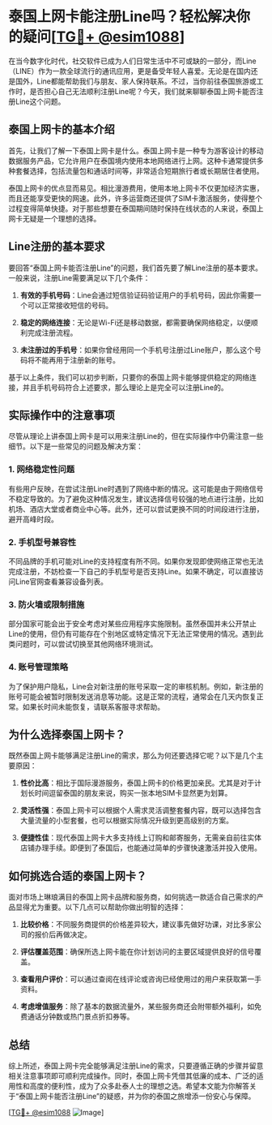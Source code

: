 # 泰国上网卡能注册Line吗？轻松解决你的疑问[[TG💪+ @esim1088](https://t.me/s/esim1088)]

在当今数字化时代，社交软件已成为人们日常生活中不可或缺的一部分，而Line（LINE）作为一款全球流行的通讯应用，更是备受年轻人喜爱。无论是在国内还是国外，Line都能帮助我们与朋友、家人保持联系。不过，当你前往泰国旅游或工作时，是否担心自己无法顺利注册Line呢？今天，我们就来聊聊泰国上网卡能否注册Line这个问题。

## 泰国上网卡的基本介绍

首先，让我们了解一下泰国上网卡是什么。泰国上网卡是一种专为游客设计的移动数据服务产品，它允许用户在泰国境内使用本地网络进行上网。这种卡通常提供多种套餐选择，包括流量包和通话时间等，非常适合短期旅行者或长期居住者使用。

泰国上网卡的优点显而易见。相比漫游费用，使用本地上网卡不仅更加经济实惠，而且还能享受更快的网速。此外，许多运营商还提供了SIM卡激活服务，使得整个过程变得简单快捷。对于那些想要在泰国期间随时保持在线状态的人来说，泰国上网卡无疑是一个理想的选择。

## Line注册的基本要求

要回答“泰国上网卡能否注册Line”的问题，我们首先要了解Line注册的基本要求。一般来说，注册Line需要满足以下几个条件：

1. **有效的手机号码**：Line会通过短信验证码验证用户的手机号码，因此你需要一个可以正常接收短信的号码。
   
2. **稳定的网络连接**：无论是Wi-Fi还是移动数据，都需要确保网络稳定，以便顺利完成注册流程。

3. **未注册过的手机号**：如果你曾经用同一个手机号注册过Line账户，那么这个号码将不能再用于注册新的账号。

基于以上条件，我们可以初步判断，只要你的泰国上网卡能够提供稳定的网络连接，并且手机号码符合上述要求，那么理论上是完全可以注册Line的。

## 实际操作中的注意事项

尽管从理论上讲泰国上网卡是可以用来注册Line的，但在实际操作中仍需注意一些细节。以下是一些常见的问题及解决方案：

### 1. 网络稳定性问题

有些用户反映，在尝试注册Line时遇到了网络中断的情况。这可能是由于网络信号不稳定导致的。为了避免这种情况发生，建议选择信号较强的地点进行注册，比如机场、酒店大堂或者商业中心等。此外，还可以尝试更换不同的时间段进行注册，避开高峰时段。

### 2. 手机型号兼容性

不同品牌的手机可能对Line的支持程度有所不同。如果你发现即使网络正常也无法完成注册，不妨检查一下自己的手机型号是否支持Line。如果不确定，可以直接访问Line官网查看兼容设备列表。

### 3. 防火墙或限制措施

部分国家可能会出于安全考虑对某些应用程序实施限制。虽然泰国并未公开禁止Line的使用，但仍有可能存在个别地区或特定情况下无法正常使用的情况。遇到此类问题时，可以尝试切换至其他网络环境测试。

### 4. 账号管理策略

为了保护用户隐私，Line会对新注册的账号采取一定的审核机制。例如，新注册的账号可能会被暂时限制发送消息等功能。这是正常的流程，通常会在几天内恢复正常。如果长时间未能恢复，请联系客服寻求帮助。

## 为什么选择泰国上网卡？

既然泰国上网卡能够满足注册Line的需求，那么为何还要选择它呢？以下是几个主要原因：

1. **性价比高**：相比于国际漫游服务，泰国上网卡的价格更加亲民。尤其是对于计划长时间逗留泰国的朋友来说，购买一张本地SIM卡显然更为划算。

2. **灵活性强**：泰国上网卡可以根据个人需求灵活调整套餐内容，既可以选择包含大量流量的小型套餐，也可以根据实际情况升级到更高级别的方案。

3. **便捷性佳**：现代泰国上网卡大多支持线上订购和邮寄服务，无需亲自前往实体店铺办理手续。即便到了泰国后，也能通过简单的步骤快速激活并投入使用。

## 如何挑选合适的泰国上网卡？

面对市场上琳琅满目的泰国上网卡品牌和服务商，如何挑选一款适合自己需求的产品显得尤为重要。以下几点可以帮助你做出明智的选择：

1. **比较价格**：不同服务商提供的价格差异较大，建议事先做好功课，对比多家公司的报价后再做决定。

2. **评估覆盖范围**：确保所选上网卡能在你计划访问的主要区域提供良好的信号覆盖。

3. **查看用户评价**：可以通过查阅在线评论或咨询已经使用过的用户来获取第一手资料。

4. **考虑增值服务**：除了基本的数据流量外，某些服务商还会附带额外福利，如免费通话分钟数或热门景点折扣券等。

## 总结

综上所述，泰国上网卡完全能够满足注册Line的需求，只要遵循正确的步骤并留意相关注意事项即可顺利完成操作。同时，泰国上网卡凭借其低廉的成本、广泛的适用性和高度的便利性，成为了众多赴泰人士的理想之选。希望本文能为你解答关于“泰国上网卡能否注册Line”的疑惑，并为你的泰国之旅增添一份安心与保障。

[[TG💪+ @esim1088](https://t.me/s/esim1088) ![Image](https://i.postimg.cc/4NQfJmqS/Snipaste-2025-05-13-00-14-12.png)]